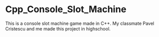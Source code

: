 # Cpp_Console_Slot_Machine
This is a console slot machine game made in C++. 
My classmate Pavel Cristescu and me made this project in highschool.

